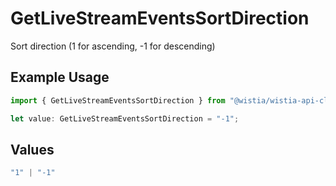 # GetLiveStreamEventsSortDirection

Sort direction (1 for ascending, -1 for descending)

## Example Usage

```typescript
import { GetLiveStreamEventsSortDirection } from "@wistia/wistia-api-client/models/operations";

let value: GetLiveStreamEventsSortDirection = "-1";
```

## Values

```typescript
"1" | "-1"
```
